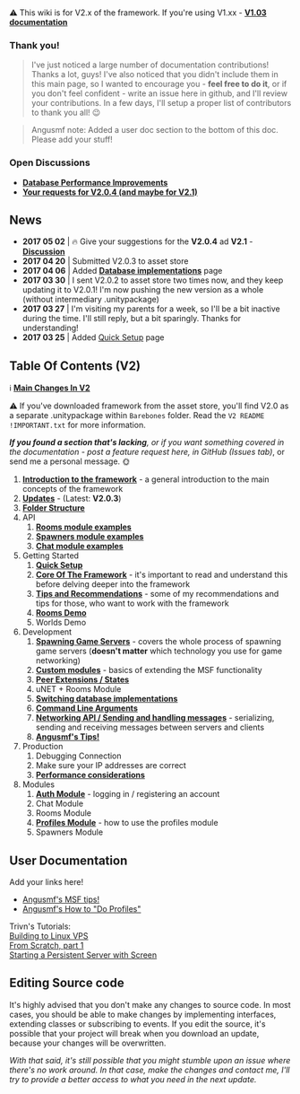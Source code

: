 ### 
:warning: This wiki is for V2.x of the framework. If you're using V1.xx -  [**V1.03 documentation**](https://github.com/alvyxaz/barebones-master-v1/wiki)

### Thank you!

> I've just noticed a large number of documentation contributions! Thanks a lot, guys! I've also noticed that you didn't include them in this main page, so I wanted to encourage you - **feel free to do it**, or if you don't feel confident - write an issue here in github, and I'll review your contributions. In a few days, I'll setup a proper list of contributors to thank you all! 😉 

> Angusmf note: Added a user doc section to the bottom of this doc. Please add your stuff!

### Open Discussions

* [**Database Performance Improvements**](https://github.com/alvyxaz/barebones-masterserver/issues/83)
* [**Your requests for V2.0.4 (and maybe for V2.1)**](https://github.com/alvyxaz/barebones-masterserver/issues/84)

## News

* **2017 05 02** | 🔥  Give your suggestions for the **V2.0.4** ad **V2.1** - [**Discussion**](https://github.com/alvyxaz/barebones-masterserver/issues/84)
* **2017 04 20** | Submitted V2.0.3 to asset store
* **2017 04 06** | Added [**Database implementations**](https://github.com/alvyxaz/barebones-masterserver/wiki/Database-Implementations) page
* **2017 03 30** | I sent V2.0.2 to asset store two times now, and they keep updating it to V2.0.1! I'm now pushing the new version as a whole (without intermediary .unitypackage)
* **2017 03 27** | I'm visiting my parents for a week, so I'll be a bit inactive during the time. I'll still reply, but a bit sparingly. Thanks for understanding!
* **2017 03 25** | Added [Quick Setup](https://github.com/alvyxaz/barebones-masterserver/wiki/Quick-Setup) page

## Table Of Contents (V2)

ℹ️ [**Main Changes In V2**](https://github.com/alvyxaz/barebones-masterserver/wiki/Main-Changes-in-V2)

⚠️ If you've downloaded framework from the asset store, you'll find V2.0 as a separate .unitypackage within `Barebones` folder. Read the `V2 README !IMPORTANT.txt` for more information.

_**If you found a section that's lacking**, or if you want something covered in the documentation - post a feature request here, in GitHub (Issues tab)_, or send me a personal message. 🌞 

1. [**Introduction to the framework**](https://github.com/alvyxaz/barebones-masterserver/wiki/Introduction-To-The-Framework) - a general introduction to the main concepts of the framework
1. [**Updates**](https://github.com/alvyxaz/barebones-masterserver/wiki/Updates) - (Latest: **V2.0.3**)
1. [**Folder Structure**](https://github.com/alvyxaz/barebones-masterserver/wiki/Folder-Structure)
1. API
   1. [**Rooms module examples**](https://github.com/alvyxaz/barebones-masterserver/wiki/API-examples.-Rooms)
   1. [**Spawners module examples**](https://github.com/alvyxaz/barebones-masterserver/wiki/API-examples.-Spawner)
   1. [**Chat module examples**](https://github.com/alvyxaz/barebones-masterserver/wiki/API-examples.-Chat)
1. Getting Started
   1. [**Quick Setup**](https://github.com/alvyxaz/barebones-masterserver/wiki/Quick-Setup)
   1. [**Core Of The Framework**](https://github.com/alvyxaz/barebones-masterserver/wiki/Getting-Started) - it's important to read and understand this before delving deeper into the framework
   1. [**Tips and Recommendations**](https://github.com/alvyxaz/barebones-masterserver/wiki/Tips-And-Recommendations) - some of my recommendations and tips for those, who want to work with the framework
   1. [**Rooms Demo**](https://github.com/alvyxaz/barebones-masterserver/wiki/Rooms-Demo)
   1. Worlds Demo
1. Development
   1. [**Spawning Game Servers**](https://github.com/alvyxaz/barebones-masterserver/wiki/Spawning-Game-Servers) - covers the whole process of spawning game servers (**doesn't matter** which technology you use for game networking)
   1. [**Custom modules**](https://github.com/alvyxaz/barebones-masterserver/wiki/Custom-modules) - basics of extending the MSF functionality
   1. [**Peer Extensions / States**](https://github.com/alvyxaz/barebones-masterserver/wiki/Peer-Extensions-and-Properties)
   1. uNET + Rooms Module
   1. [**Switching database implementations**](https://github.com/alvyxaz/barebones-masterserver/wiki/Database-Implementations)
   1. [**Command Line Arguments**](https://github.com/alvyxaz/barebones-masterserver/wiki/Command-Line-Arguments)
   1. [**Networking API / Sending and handling messages**](https://github.com/alvyxaz/barebones-masterserver/wiki/Networking-API) - serializing, sending and receiving messages between servers and clients
   1. [**Angusmf's Tips!**](https://github.com/alvyxaz/barebones-masterserver/wiki/Angusmf's-MSF-Tips!)
1. Production
   1. Debugging Connection
   1. Make sure your IP addresses are correct
   1. [**Performance considerations**](https://github.com/alvyxaz/barebones-masterserver/wiki/Performance-Considerations)
1. Modules
   1. [**Auth Module**](https://github.com/alvyxaz/barebones-masterserver/wiki/Auth-Module) - logging in / registering an account
   1. Chat Module
   1. Rooms Module
   1. [**Profiles Module**](https://github.com/alvyxaz/barebones-masterserver/wiki/Profiles-Module) - how to use the profiles module
   1. Spawners Module

## User Documentation

Add your links here!

* [Angusmf's MSF tips!](https://github.com/alvyxaz/barebones-masterserver/wiki/Angusmf's-MSF-Tips!)
* [Angusmf's How to "Do Profiles"](https://github.com/alvyxaz/barebones-masterserver/wiki/Angusmf's-How-to-%22Do-Profiles%22)

Trivn's Tutorials:  
[Building to Linux VPS](https://github.com/alvyxaz/barebones-masterserver/wiki/Tutorial:-Building-to-Linux-VPS)  
[From Scratch, part 1](https://github.com/alvyxaz/barebones-masterserver/wiki/Tutorial:-From-Scratch:-Part-1)  
[Starting a Persistent Server with Screen](https://github.com/alvyxaz/barebones-masterserver/wiki/Tutorial:-Persistent-server-with-Screen)

## Editing Source code

It's highly advised that you don't make any changes to source code. In most cases, you should be able to make changes by implementing interfaces, extending classes or subscribing to events. If you edit the source, it's possible that your project will break when you download an update, because your changes will be overwritten.

_With that said, it's still possible that you might stumble upon an issue where there's no work around. In that case, make the changes and contact me, I'll try to provide a better access to what you need in the next update._

